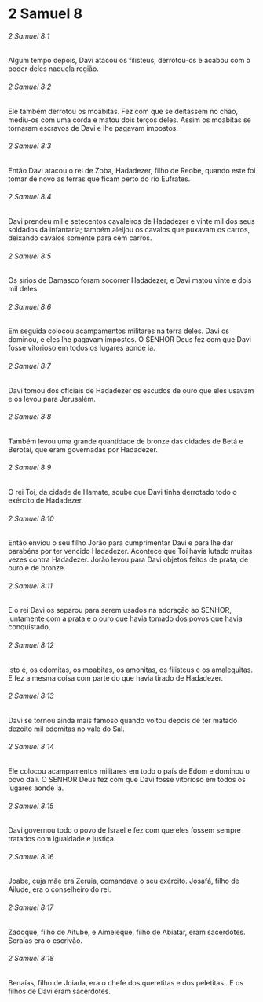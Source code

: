 # 2 Samuel 8

###### 2 Samuel 8:1

Algum tempo depois, Davi atacou os filisteus, derrotou-os e acabou com o poder deles naquela região.

###### 2 Samuel 8:2

Ele também derrotou os moabitas. Fez com que se deitassem no chão, mediu-os com uma corda e matou dois terços deles. Assim os moabitas se tornaram escravos de Davi e lhe pagavam impostos.

###### 2 Samuel 8:3

Então Davi atacou o rei de Zoba, Hadadezer, filho de Reobe, quando este foi tomar de novo as terras que ficam perto do rio Eufrates.

###### 2 Samuel 8:4

Davi prendeu mil e setecentos cavaleiros de Hadadezer e vinte mil dos seus soldados da infantaria; também aleijou os cavalos que puxavam os carros, deixando cavalos somente para cem carros.

###### 2 Samuel 8:5

Os sírios de Damasco foram socorrer Hadadezer, e Davi matou vinte e dois mil deles.

###### 2 Samuel 8:6

Em seguida colocou acampamentos militares na terra deles. Davi os dominou, e eles lhe pagavam impostos. O SENHOR Deus fez com que Davi fosse vitorioso em todos os lugares aonde ia.

###### 2 Samuel 8:7

Davi tomou dos oficiais de Hadadezer os escudos de ouro que eles usavam e os levou para Jerusalém.

###### 2 Samuel 8:8

Também levou uma grande quantidade de bronze das cidades de Betá e Berotai, que eram governadas por Hadadezer.

###### 2 Samuel 8:9

O rei Toí, da cidade de Hamate, soube que Davi tinha derrotado todo o exército de Hadadezer.

###### 2 Samuel 8:10

Então enviou o seu filho Jorão para cumprimentar Davi e para lhe dar parabéns por ter vencido Hadadezer. Acontece que Toí havia lutado muitas vezes contra Hadadezer. Jorão levou para Davi objetos feitos de prata, de ouro e de bronze.

###### 2 Samuel 8:11

E o rei Davi os separou para serem usados na adoração ao SENHOR, juntamente com a prata e o ouro que havia tomado dos povos que havia conquistado,

###### 2 Samuel 8:12

isto é, os edomitas, os moabitas, os amonitas, os filisteus e os amalequitas. E fez a mesma coisa com parte do que havia tirado de Hadadezer.

###### 2 Samuel 8:13

Davi se tornou ainda mais famoso quando voltou depois de ter matado dezoito mil edomitas no vale do Sal.

###### 2 Samuel 8:14

Ele colocou acampamentos militares em todo o país de Edom e dominou o povo dali. O SENHOR Deus fez com que Davi fosse vitorioso em todos os lugares aonde ia.

###### 2 Samuel 8:15

Davi governou todo o povo de Israel e fez com que eles fossem sempre tratados com igualdade e justiça.

###### 2 Samuel 8:16

Joabe, cuja mãe era Zeruia, comandava o seu exército. Josafá, filho de Ailude, era o conselheiro do rei.

###### 2 Samuel 8:17

Zadoque, filho de Aitube, e Aimeleque, filho de Abiatar, eram sacerdotes. Seraías era o escrivão.

###### 2 Samuel 8:18

Benaías, filho de Joiada, era o chefe dos queretitas e dos peletitas . E os filhos de Davi eram sacerdotes.

